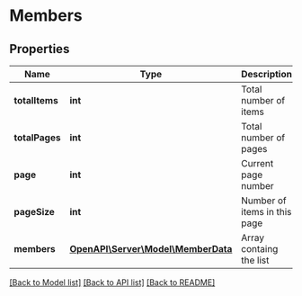 # Members

## Properties
Name | Type | Description | Notes
------------ | ------------- | ------------- | -------------
**totalItems** | **int** | Total number of items | 
**totalPages** | **int** | Total number of pages | 
**page** | **int** | Current page number | 
**pageSize** | **int** | Number of items in this page | 
**members** | [**OpenAPI\Server\Model\MemberData**](MemberData.md) | Array containg the list | 

[[Back to Model list]](../README.md#documentation-for-models) [[Back to API list]](../README.md#documentation-for-api-endpoints) [[Back to README]](../README.md)


